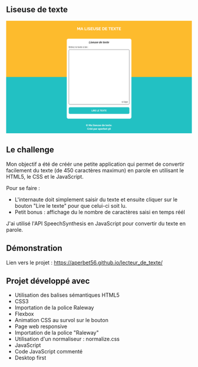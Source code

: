 ## Liseuse de texte

![Design preview for the projet](./img/preview.png)

## Le challenge

Mon objectif a été de créér une petite application qui permet de convertir facilement du texte (de 450 caractères maximun) en parole en utilisant le HTML5, le CSS et le JavaScript.

Pour se faire :

- L'internaute doit simplement saisir du texte et ensuite cliquer sur le bouton "Lire le texte" pour que celui-ci soit lu.
- Petit bonus : affichage du le nombre de caractères saisi en temps réél

J'ai utilisé l'API SpeechSynthesis en JavaScript pour convertir du texte en parole.

## Démonstration

Lien vers le projet : https://aperbet56.github.io/lecteur_de_texte/

## Projet développé avec

- Utilisation des balises sémantiques HTML5
- CSS3
- Importation de la police Raleway
- Flexbox
- Animation CSS au survol sur le bouton
- Page web responsive
- Importation de la police "Raleway"
- Utilisation d'un normaliseur : normalize.css
- JavaScript
- Code JavaScript commenté
- Desktop first
